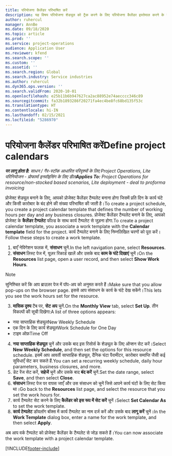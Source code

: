 ```yaml
---
title: परियोजना कैलेंडर परिभाषित करें
description: यह विषय परियोजना शेड्यूल को ट्रैक करने के लिए परियोजना कैलेंडर इस्तेमाल करने के बारे में जानकारी देता है.
author: ruhercul
manager: AnnBe
ms.date: 09/18/2020
ms.topic: article
ms.prod: ''
ms.service: project-operations
audience: Application User
ms.reviewer: kfend
ms.search.scope: ''
ms.custom: ''
ms.assetid: ''
ms.search.region: Global
ms.search.industry: Service industries
ms.author: ruhercul
ms.dyn365.ops.version: ''
ms.search.validFrom: 2020-10-01
ms.openlocfilehash: e25b11b6b947627ca2ac88952e74aecccc346c89
ms.sourcegitcommit: fa32b1893286f20271fa4ec4be8fc68bd135f53c
ms.translationtype: HT
ms.contentlocale: hi-IN
ms.lasthandoff: 02/15/2021
ms.locfileid: "5286970"
---
```

# <a name="define-project-calendars"></a><span data-ttu-id="a6c4e-103">परियोजना कैलेंडर परिभाषित करें</span><span class="sxs-lookup"><span data-stu-id="a6c4e-103">Define project calendars</span></span>

<span data-ttu-id="a6c4e-104">_**पर लागू होता है:** साधन / गैर-स्टॉक आधारित परिदृश्यों के लिए Project Operations, Lite परिनियोजन - प्रोफार्मा इनवॉइसिंग के लिए डील_</span><span class="sxs-lookup"><span data-stu-id="a6c4e-104">_**Applies To:** Project Operations for resource/non-stocked based scenarios, Lite deployment - deal to proforma invoicing_</span></span>

<span data-ttu-id="a6c4e-105">प्रोजेक्ट शेड्यूल बनाने के लिए, आपको प्रोजेक्ट कैलेंडर टैम्पलेट बनाना होगा जिसमें प्रति दिन के कार्य घंटे और किसी कारोबार के बंद होने की संख्या परिभाषित की जाती है।</span><span class="sxs-lookup"><span data-stu-id="a6c4e-105">To create a project schedule, you create a project calendar template that defines the number of working hours per day and any business closures.</span></span> <span data-ttu-id="a6c4e-106">प्रोजेक्ट कैलेंडर टैम्पलेट बनाने के लिए, आपको प्रोजेक्ट के **कैलेंडर टैम्पलेट** फील्ड के साथ कार्य टैम्पलेट से जुड़ना होगा.</span><span class="sxs-lookup"><span data-stu-id="a6c4e-106">To create a project calendar template, you associate a work template with the **Calendar template** field for the project.</span></span> <span data-ttu-id="a6c4e-107">कार्य टैम्पलेट बनाने के लिए निम्नलिखित चरणों को पूरा करें।</span><span class="sxs-lookup"><span data-stu-id="a6c4e-107">Follow these steps to create a work template.</span></span>

1. <span data-ttu-id="a6c4e-108">बाएँ नेविगेशन फलक में, **संसाधन** चुनें.</span><span class="sxs-lookup"><span data-stu-id="a6c4e-108">In the left navigation pane, select **Resources**.</span></span> 
2. <span data-ttu-id="a6c4e-109">**संसाधन** लिस्ट पेज में, यूज़र रिकार्ड खालें और उसके बाद **काम के घंटे दिखाएं** चुनें।</span><span class="sxs-lookup"><span data-stu-id="a6c4e-109">On the **Resources** list page, open a user record, and then select **Show Work Hours**.</span></span>

  > [!NOTE]
  > <span data-ttu-id="a6c4e-110">सुनिश्चित करें कि आप ब्राउज़र पेज में पॉप-अप को अनुमत करते हैं।</span><span class="sxs-lookup"><span data-stu-id="a6c4e-110">Make sure that you allow pop-ups on the browser page.</span></span> <span data-ttu-id="a6c4e-111">इससे आप संसाधन के कार्य के घंटे देख सकेंगे।</span><span class="sxs-lookup"><span data-stu-id="a6c4e-111">This lets you see the work hours set for the resource.</span></span>
  
3. <span data-ttu-id="a6c4e-112">**मासिक दृश्य** टैब पर, **सेट अप** चुनें.</span><span class="sxs-lookup"><span data-stu-id="a6c4e-112">On the **Monthly View** tab, select **Set Up**.</span></span> <span data-ttu-id="a6c4e-113">तीन विकल्पों की सूची दिखेगा:</span><span class="sxs-lookup"><span data-stu-id="a6c4e-113">A list of three options appears:</span></span> 

  - <span data-ttu-id="a6c4e-114">नया साप्ताहिक शेड्यूल</span><span class="sxs-lookup"><span data-stu-id="a6c4e-114">New Weekly Schedule</span></span>
  - <span data-ttu-id="a6c4e-115">एक दिन के लिए कार्य शेड्यूल</span><span class="sxs-lookup"><span data-stu-id="a6c4e-115">Work Schedule for One Day</span></span>
  - <span data-ttu-id="a6c4e-116">टाइम ऑफ़</span><span class="sxs-lookup"><span data-stu-id="a6c4e-116">Time Off</span></span>

4. <span data-ttu-id="a6c4e-117">**नया साप्ताहिक शेड्यूल** चुनें और उसके बाद इस रिसोर्स के शेड्यूल के लिए ऑप्शन सेट करें।</span><span class="sxs-lookup"><span data-stu-id="a6c4e-117">Select **New Weekly Schedule**, and then set the options for this resource schedule.</span></span> <span data-ttu-id="a6c4e-118">इसमें आप आवर्ती साप्ताहिक शेड्यूल, दैनिक घंटा पैरामीटर, कारोबार समाप्ति जैसी कई सुविधाएँ सेट कर सकते हैं.</span><span class="sxs-lookup"><span data-stu-id="a6c4e-118">You can set a recurring weekly schedule, daily hour parameters, business closures, and more.</span></span>
5. <span data-ttu-id="a6c4e-119">डेट रेंज सेट करें, **सहेजें** चुनें और उसके बाद **बंद करें** चुनें.</span><span class="sxs-lookup"><span data-stu-id="a6c4e-119">Set the date range, select **Save**, and then select **Close**.</span></span> 
6. <span data-ttu-id="a6c4e-120">**संसाधन** लिस्ट पेज पर वापस जाएँ और उस संसाधन को चुनें जिसे आपने कार्य घंटों के लिए सेट किया था।</span><span class="sxs-lookup"><span data-stu-id="a6c4e-120">Go back to the **Resources** list page, and select the resource that you set the work hours for.</span></span> 
7. <span data-ttu-id="a6c4e-121">कार्य टैम्पलेट सेट करने के लिए **कैलेंडर को इस रूप में सेट करें** चुनें।</span><span class="sxs-lookup"><span data-stu-id="a6c4e-121">Select **Set Calendar As** to set the work template.</span></span> 
8. <span data-ttu-id="a6c4e-122">**कार्य टेम्‍पलेट** डॉयलॉग बॉक्स में कार्य टैम्पलेट का नाम दर्ज करें और उसके बाद **लागू करें** चुनें।</span><span class="sxs-lookup"><span data-stu-id="a6c4e-122">In the **Work Template** dialog box, enter a name for the work template, and then select **Apply**.</span></span> 

<span data-ttu-id="a6c4e-123">अब आप वर्क टैम्पलेट को प्रोजेक्ट कैलेंडर के टैम्पलेट से जोड़ सकते हैं।</span><span class="sxs-lookup"><span data-stu-id="a6c4e-123">You can now associate the work template with a project calendar template.</span></span>


[!INCLUDE[footer-include](../includes/footer-banner.md)]